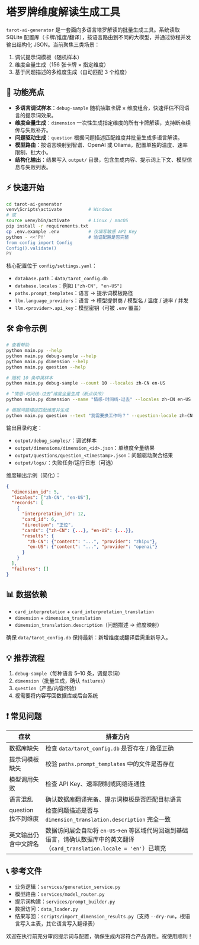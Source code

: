 # 塔罗牌维度解读生成工具

`tarot-ai-generator` 是一套面向多语言塔罗解读的批量生成工具。系统读取 SQLite 配置库（卡牌/维度/翻译），按语言路由到不同的大模型，并通过协程并发输出结构化 JSON。当前聚焦三类场景：

1. 调试提示词模板（随机样本）
2. 维度全量生成（156 张卡牌 × 指定维度）
3. 基于问题描述的多维度生成（自动匹配 3 个维度）

## 🎯 功能亮点

- **多语言调试样本**：`debug-sample` 随机抽取卡牌 × 维度组合，快速评估不同语言的提示词效果。
- **维度全量生成**：`dimension` 一次性生成指定维度的所有卡牌解读，支持断点续传与失败补齐。
- **问题驱动生成**：`question` 根据问题描述匹配维度并批量生成多语言解读。
- **模型路由**：按语言映射到智谱、OpenAI 或 Ollama，配置单独的温度、速率限制、批大小。
- **结构化输出**：结果写入 `output/` 目录，包含生成内容、提示词上下文、模型信息与失败列表。

## ⚡ 快速开始

```bash
cd tarot-ai-generator
venv\Scripts\activate          # Windows
# 或
source venv/bin/activate       # Linux / macOS
pip install -r requirements.txt
cp .env.example .env           # 仅填写敏感 API Key
python - <<'PY'                # 验证配置是否完整
from config import Config
Config().validate()
PY
```

核心配置位于 `config/settings.yaml`：

- `database.path`：`data/tarot_config.db`
- `database.locales`：例如 `["zh-CN", "en-US"]`
- `paths.prompt_templates`：语言 → 提示词模板路径
- `llm.language_providers`：语言 → 模型提供商 / 模型名 / 温度 / 速率 / 并发
- `llm.<provider>.api_key`：模型密钥（可被 `.env` 覆盖）

## 🛠️ 命令示例

```bash
# 查看帮助
python main.py --help
python main.py debug-sample --help
python main.py dimension --help
python main.py question --help

# 随机 10 条中英样本
python main.py debug-sample --count 10 --locales zh-CN en-US

# “情感-时间线-过去”维度全量生成（断点续传）
python main.py dimension --name "情感-时间线-过去" --locales zh-CN en-US

# 根据问题描述匹配维度并生成
python main.py question --text "我需要换工作吗？" --question-locale zh-CN --locales zh-CN en-US
```

输出目录约定：

- `output/debug_samples/`：调试样本
- `output/dimensions/dimension_<id>.json`：单维度全量结果
- `output/questions/question_<timestamp>.json`：问题驱动聚合结果
- `output/logs/`：失败任务/运行日志（可选）

维度输出示例（简化）：

```json
{
  "dimension_id": 5,
  "locales": ["zh-CN", "en-US"],
  "records": [
    {
      "interpretation_id": 12,
      "card_id": 6,
      "direction": "正位",
      "cards": {"zh-CN": {...}, "en-US": {...}},
      "results": {
        "zh-CN": {"content": "...", "provider": "zhipu"},
        "en-US": {"content": "...", "provider": "openai"}
      }
    }
  ],
  "failures": []
}
```

## 📊 数据依赖

- `card_interpretation` + `card_interpretation_translation`
- `dimension` + `dimension_translation`
- `dimension_translation.description`（问题描述 → 维度映射）

确保 `data/tarot_config.db` 保持最新：新增维度或翻译后需重新导入。

## 💡 推荐流程

1. `debug-sample`（每种语言 5–10 条，调提示词）
2. `dimension`（批量生成，确认 `failures`）
3. `question`（产品/内容终验）
4. 视需要将内容写回数据库或后台系统

## ❗ 常见问题

| 症状 | 排查方向 |
|------|----------|
| 数据库缺失 | 检查 `data/tarot_config.db` 是否存在 / 路径正确 |
| 提示词模板缺失 | 校验 `paths.prompt_templates` 中的文件是否存在 |
| 模型调用失败 | 检查 API Key、速率限制或网络连通性 |
| 语言混乱 | 确认数据库翻译完备、提示词模板是否匹配目标语言 |
| question 找不到维度 | 检查问题描述是否与 `dimension_translation.description` 完全一致 |
| 英文输出仍含中文牌名 | 数据访问层会自动将 `en-US`→`en` 等区域代码回退到基础语言，请确认数据库中的英文翻译（`card_translation.locale = 'en'`）已填充 |

## 📞 参考文件

- 业务逻辑：`services/generation_service.py`
- 模型路由：`services/model_router.py`
- 提示词构建：`services/prompt_builder.py`
- 数据访问：`data_loader.py`
- 结果写回：`scripts/import_dimension_results.py`（支持 `--dry-run`，根语言写入主表，其它语言写入翻译表）

欢迎在执行前充分审阅提示词与配置，确保生成内容符合产品调性。祝使用顺利！

